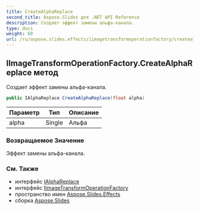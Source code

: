 ```yaml
---
title: CreateAlphaReplace
second_title: Aspose.Slides для .NET API Reference
description: Создает эффект замены альфа-канала.
type: docs
weight: 60
url: /ru/aspose.slides.effects/iimagetransformoperationfactory/createalphareplace/
---
```


## IImageTransformOperationFactory.CreateAlphaReplace метод

Создает эффект замены альфа-канала.

```csharp
public IAlphaReplace CreateAlphaReplace(float alpha)
```

| Параметр | Тип | Описание |
| --- | --- | --- |
| alpha | Single | Альфа |

### Возвращаемое Значение

Эффект замены альфа-канала.

### См. Также

* интерфейс [IAlphaReplace](../../ialphareplace)
* интерфейс [IImageTransformOperationFactory](../../iimagetransformoperationfactory)
* пространство имен [Aspose.Slides.Effects](../../iimagetransformoperationfactory)
* сборка [Aspose.Slides](../../../)

<!-- DO NOT EDIT: сгенерировано xmldocmd для Aspose.Slides.dll -->